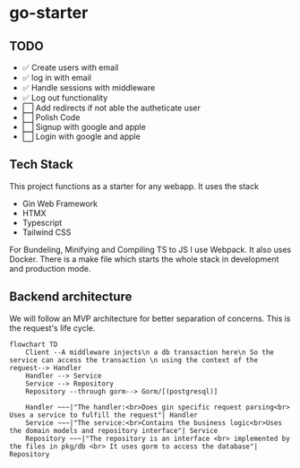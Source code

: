 # go-starter

## TODO

- ✅ Create users with email
- ✅ log in with email
- ✅ Handle sessions with middleware
- ✅ Log out functionality
- ⬜ Add redirects if not able the autheticate user
- ⬜ Polish Code
- ⬜ Signup with google and apple
- ⬜ Login with google and apple

## Tech Stack

This project functions as a starter for any webapp. It uses the stack

- Gin Web Framework
- HTMX
- Typescript
- Tailwind CSS

For Bundeling, Minifying and Compiling TS to JS I use Webpack.
It also uses Docker. There is a make file which starts the whole stack in development and production mode.

## Backend architecture

We will follow an MVP architecture for better separation of concerns.
This is the request's life cycle.

```mermaid
flowchart TD
    Client --A middleware injects\n a db transaction here\n So the service can access the transaction \n using the context of the request--> Handler
    Handler --> Service
    Service --> Repository
    Repository --through gorm--> Gorm/[(postgresql)]

    Handler ~~~|"The handler:<br>Does gin specific request parsing<br> Uses a service to fulfill the request"| Handler
    Service ~~~|"The service:<br>Contains the business logic<br>Uses the domain models and repository interface"| Service
    Repository ~~~|"The repository is an interface <br> implemented by the files in pkg/db <br> It uses gorm to access the database"| Repository
```

